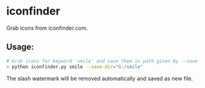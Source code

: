 # iconfinder

Grab icons from iconfinder.com.


## Usage:
```bash
# Grab icons for keyword 'smile' and save them in path given by --save-dir 
> python iconfinder.py smile --save-dir="G:/smile"

```
The slash watermark will be removed automatically and saved as new file.